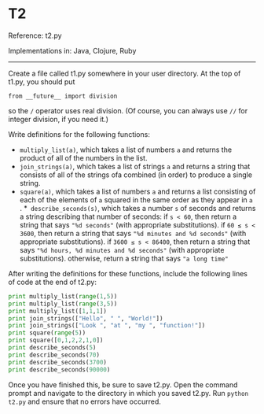T2
====

Reference: t2.py

Implementations in: Java, Clojure, Ruby

---

Create a file called t1.py somewhere in your user directory. At the top of t1.py, you should put

`from __future__ import division`

so the `/` operator uses real division. (Of course, you can always use `//` for integer division, if you need it.)

Write definitions for the following functions:

* `multiply_list(a)`, which takes a list of numbers `a` and returns the product of all of the numbers in the list.
* `join_strings(a)`, which takes a list of strings `a` and returns a string that consists of all of the strings ofa combined (in order) to produce a single string.
* `square(a)`, which takes a list of numbers `a` and returns a list consisting of each of the elements of `a` squared in the same order as they appear in `a` .
*` describe_seconds(s)`, which takes a number `s` of seconds and returns a string describing that number of seconds:
if `s < 60`, then return a string that says `"%d seconds"` (with appropriate substitutions).
if `60 ≤ s < 3600`, then return a string that says `"%d minutes and %d seconds"` (with appropriate substitutions).
if `3600 ≤ s < 86400`, then return a string that says `"%d hours, %d minutes and %d seconds"` (with appropriate substitutions).
otherwise, return a string that says `"a long time"`

After writing the definitions for these functions, include the following lines of code at the end of t2.py:

```python
print multiply_list(range(1,5))
print multiply_list(range(3,5))
print multiply_list([1,1,1])
print join_strings(["Hello", " ", "World!"])
print join_strings(["Look ", "at ", "my ", "function!"])
print square(range(5))
print square([0,1,2,2,1,0])
print describe_seconds(5)
print describe_seconds(70)
print describe_seconds(3700)
print describe_seconds(90000)
```

Once you have finished this, be sure to save t2.py. Open the command prompt and navigate to the directory in which you saved t2.py. Run `python t2.py` and ensure that no errors have occurred.